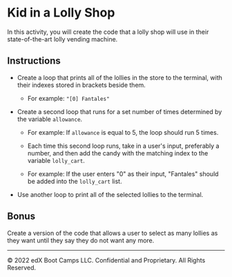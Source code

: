 # Kid in a Lolly Shop

In this activity, you will create the code that a lolly shop will use in their state-of-the-art lolly vending machine.

## Instructions

* Create a loop that prints all of the lollies in the store to the terminal, with their indexes stored in brackets beside them.

  * For example: `"[0] Fantales"`

* Create a second loop that runs for a set number of times determined by the variable `allowance`.

  * For example: If `allowance` is equal to 5, the loop should run 5 times.

  * Each time this second loop runs, take in a user's input, preferably a number, and then add the candy with the matching index to the variable `lolly_cart`.

  * For example: If the user enters "0" as their input, "Fantales" should be added into the `lolly_cart` list.

* Use another loop to print all of the selected lollies to the terminal.

## Bonus

Create a version of the code that allows a user to select as many lollies as they want until they say they do not want any more.

- - -

© 2022 edX Boot Camps LLC. Confidential and Proprietary. All Rights Reserved.
